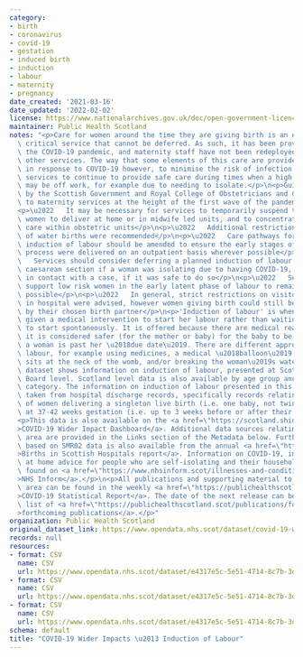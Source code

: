 ```yaml
---
category:
- birth
- coronavirus
- covid-19
- gestation
- induced birth
- induction
- labour
- maternity
- pregnancy
date_created: '2021-03-16'
date_updated: '2022-02-02'
license: https://www.nationalarchives.gov.uk/doc/open-government-licence/version/3/
maintainer: Public Health Scotland
notes: "<p>Care for women around the time they are giving birth is an essential, time\
  \ critical service that cannot be deferred. As such, it has been provided throughout\
  \ the COVID-19 pandemic, and maternity staff have not been redeployed to support\
  \ other services. The way that some elements of this care are provided has changed\
  \ in response to COVID-19 however, to minimise the risk of infection and to allow\
  \ services to continue to provide safe care during times when a high number of staff\
  \ may be off work, for example due to needing to isolate.</p>\n<p>Guidance issued\
  \ by the Scottish Government and Royal College of Obstetricians and Gynaecologists\
  \ to maternity services at the height of the first wave of the pandemic noted that:</p>\n\
  <p>\u2022   It may be necessary for services to temporarily suspend the option for\
  \ women to deliver at home or in midwife led units, and to concentrate delivery\
  \ care within obstetric units</p>\n<p>\u2022   Additional restrictions on the use\
  \ of water births were recommended</p>\n<p>\u2022   Care pathways for women requiring\
  \ induction of labour should be amended to ensure the early stages of the induction\
  \ process were delivered on an outpatient basis wherever possible</p>\n<p>\u2022\
  \   Services should consider deferring a planned induction of labour or elective\
  \ caesarean section if a woman was isolating due to having COVID-19, or having been\
  \ in contact with a case, if it was safe to do so</p>\n<p>\u2022   Services should\
  \ support low risk women in the early latent phase of labour to remain at home wherever\
  \ possible</p>\n<p>\u2022   In general, strict restrictions on visitors for patients\
  \ in hospital were advised, however women giving birth could still be accompanied\
  \ by their chosen birth partner</p>\n<p>'Induction of labour' is when a woman is\
  \ given a medical intervention to start her labour rather than waiting for labour\
  \ to start spontaneously. It is offered because there are medical reasons meaning\
  \ it is considered safer (for the mother or baby) for the baby to be born, or because\
  \ a woman is past her \u2018due date\u2019. There are different approaches to inducing\
  \ labour, for example using medicines, a medical \u2018balloon\u2019 device that\
  \ sits at the neck of the womb, and/or breaking the woman\u2019s waters.</p>\n<p>This\
  \ dataset shows information on induction of labour, presented at Scotland and NHS\
  \ Board level. Scotland level data is also available by age group and deprivation\
  \ category. The information on induction of labour presented in this dataset is\
  \ taken from hospital discharge records, specifically records relating to the care\
  \ of women delivering a singleton live birth (i.e. one baby, not twins or more)\
  \ at 37-42 weeks gestation (i.e. up to 3 weeks before or after their due date).</p>\n\
  <p>This data is also available on the <a href=\"https://scotland.shinyapps.io/phs-covid-wider-impact/\"\
  >COVID-19 Wider Impact Dashboard</a>. Additional data sources relating to this topic\
  \ area are provided in the Links section of the Metadata below. Further information\
  \ based on SMR02 data is also available from the annual <a href=\"https://beta.isdscotland.org/find-publications-and-data/population-health/births-and-maternity/births-in-scottish-hospitals/\"\
  >Births in Scottish Hospitals report</a>. Information on COVID-19, including stay\
  \ at home advice for people who are self-isolating and their households, can be\
  \ found on <a href=\"https://www.nhsinform.scot/illnesses-and-conditions/infections-and-poisoning/coronavirus-covid-19#stay-at-home-advice\"\
  >NHS Inform</a>.</p>\n<p>All publications and supporting material to this topic\
  \ area can be found in the weekly <a href=\"https://publichealthscotland.scot/publications/covid-19-statistical-report/\"\
  >COVID-19 Statistical Report</a>. The date of the next release can be found on our\
  \ list of <a href=\"https://publichealthscotland.scot/publications/forthcoming-publications/\"\
  >forthcoming publications</a>.</p>"
organization: Public Health Scotland
original_dataset_link: https://www.opendata.nhs.scot/dataset/covid-19-wider-impacts-induction-of-labour
records: null
resources:
- format: CSV
  name: CSV
  url: https://www.opendata.nhs.scot/dataset/e4317e5c-5e51-4714-8c7b-3d90399c47d3/resource/28dad521-50d5-4009-a665-e80236ac0b8b/download/induction_labour_hb_20220202.csv
- format: CSV
  name: CSV
  url: https://www.opendata.nhs.scot/dataset/e4317e5c-5e51-4714-8c7b-3d90399c47d3/resource/fed73bc2-39aa-4626-bc7c-ae91aba06a1a/download/induction_labour_age_20220202.csv
- format: CSV
  name: CSV
  url: https://www.opendata.nhs.scot/dataset/e4317e5c-5e51-4714-8c7b-3d90399c47d3/resource/617dc550-6960-4164-b6c6-a78ebbf76a6c/download/induction_labour_simd_20220202.csv
schema: default
title: "COVID-19 Wider Impacts \u2013 Induction of Labour"
---
```

